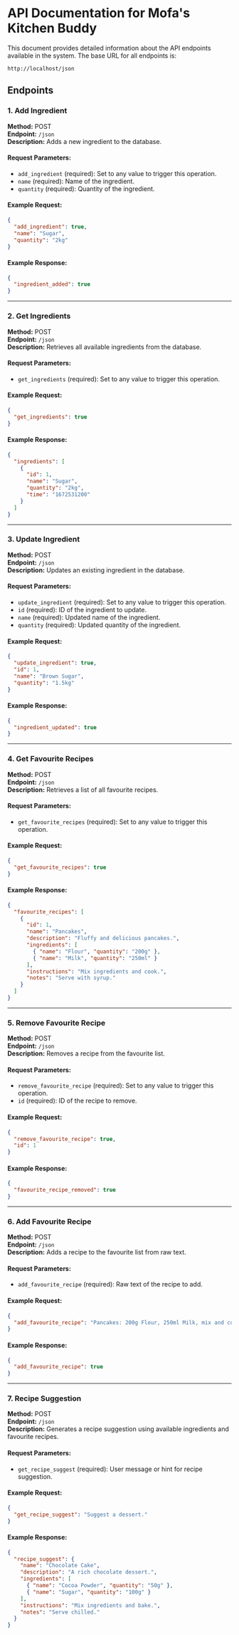 # API Documentation for Mofa's Kitchen Buddy

This document provides detailed information about the API endpoints available in the system. The base URL for all endpoints is:

```
http://localhost/json
```

## Endpoints

### 1. Add Ingredient
**Method:** POST  
**Endpoint:** `/json`  
**Description:** Adds a new ingredient to the database.

#### Request Parameters:
- `add_ingredient` (required): Set to any value to trigger this operation.
- `name` (required): Name of the ingredient.
- `quantity` (required): Quantity of the ingredient.

#### Example Request:
```json
{
  "add_ingredient": true,
  "name": "Sugar",
  "quantity": "2kg"
}
```

#### Example Response:
```json
{
  "ingredient_added": true
}
```

---

### 2. Get Ingredients
**Method:** POST  
**Endpoint:** `/json`  
**Description:** Retrieves all available ingredients from the database.

#### Request Parameters:
- `get_ingredients` (required): Set to any value to trigger this operation.

#### Example Request:
```json
{
  "get_ingredients": true
}
```

#### Example Response:
```json
{
  "ingredients": [
    {
      "id": 1,
      "name": "Sugar",
      "quantity": "2kg",
      "time": "1672531200"
    }
  ]
}
```

---

### 3. Update Ingredient
**Method:** POST  
**Endpoint:** `/json`  
**Description:** Updates an existing ingredient in the database.

#### Request Parameters:
- `update_ingredient` (required): Set to any value to trigger this operation.
- `id` (required): ID of the ingredient to update.
- `name` (required): Updated name of the ingredient.
- `quantity` (required): Updated quantity of the ingredient.

#### Example Request:
```json
{
  "update_ingredient": true,
  "id": 1,
  "name": "Brown Sugar",
  "quantity": "1.5kg"
}
```

#### Example Response:
```json
{
  "ingredient_updated": true
}
```

---

### 4. Get Favourite Recipes
**Method:** POST  
**Endpoint:** `/json`  
**Description:** Retrieves a list of all favourite recipes.

#### Request Parameters:
- `get_favourite_recipes` (required): Set to any value to trigger this operation.

#### Example Request:
```json
{
  "get_favourite_recipes": true
}
```

#### Example Response:
```json
{
  "favourite_recipes": [
    {
      "id": 1,
      "name": "Pancakes",
      "description": "Fluffy and delicious pancakes.",
      "ingredients": [
        { "name": "Flour", "quantity": "200g" },
        { "name": "Milk", "quantity": "250ml" }
      ],
      "instructions": "Mix ingredients and cook.",
      "notes": "Serve with syrup."
    }
  ]
}
```

---

### 5. Remove Favourite Recipe
**Method:** POST  
**Endpoint:** `/json`  
**Description:** Removes a recipe from the favourite list.

#### Request Parameters:
- `remove_favourite_recipe` (required): Set to any value to trigger this operation.
- `id` (required): ID of the recipe to remove.

#### Example Request:
```json
{
  "remove_favourite_recipe": true,
  "id": 1
}
```

#### Example Response:
```json
{
  "favourite_recipe_removed": true
}
```

---

### 6. Add Favourite Recipe
**Method:** POST  
**Endpoint:** `/json`  
**Description:** Adds a recipe to the favourite list from raw text.

#### Request Parameters:
- `add_favourite_recipe` (required): Raw text of the recipe to add.

#### Example Request:
```json
{
  "add_favourite_recipe": "Pancakes: 200g Flour, 250ml Milk, mix and cook."
}
```

#### Example Response:
```json
{
  "add_favourite_recipe": true
}
```

---

### 7. Recipe Suggestion
**Method:** POST  
**Endpoint:** `/json`  
**Description:** Generates a recipe suggestion using available ingredients and favourite recipes.

#### Request Parameters:
- `get_recipe_suggest` (required): User message or hint for recipe suggestion.

#### Example Request:
```json
{
  "get_recipe_suggest": "Suggest a dessert."
}
```

#### Example Response:
```json
{
  "recipe_suggest": {
    "name": "Chocolate Cake",
    "description": "A rich chocolate dessert.",
    "ingredients": [
      { "name": "Cocoa Powder", "quantity": "50g" },
      { "name": "Sugar", "quantity": "100g" }
    ],
    "instructions": "Mix ingredients and bake.",
    "notes": "Serve chilled."
  }
}
